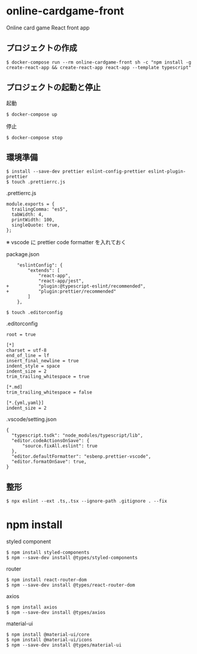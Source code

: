 # online-cardgame-front

Online card game React front app

## プロジェクトの作成

```
$ docker-compose run --rm online-cardgame-front sh -c "npm install -g create-react-app && create-react-app react-app --template typescript"
```

## プロジェクトの起動と停止

起動

```
$ docker-compose up
```

停止

```
$ docker-compose stop
```

## 環境準備

```
$ install --save-dev prettier eslint-config-prettier eslint-plugin-prettier
$ touch .prettierrc.js
```

.prettierrc.js

```
module.exports = {
  trailingComma: "es5",
  tabWidth: 4,
  printWidth: 100,
  singleQuote: true,
};
```

※ vscode に prettier code formatter を入れておく

package.json

```
    "eslintConfig": {
        "extends": [
            "react-app",
            "react-app/jest",
+           "plugin:@typescript-eslint/recommended",
+           "plugin:prettier/recommended"
        ]
    },
```

```
$ touch .editorconfig
```

.editorconfig

```
root = true

[*]
charset = utf-8
end_of_line = lf
insert_final_newline = true
indent_style = space
indent_size = 2
trim_trailing_whitespace = true

[*.md]
trim_trailing_whitespace = false

[*.{yml,yaml}]
indent_size = 2
```

.vscode/setting.json

```
{
  "typescript.tsdk": "node_modules/typescript/lib",
  "editor.codeActionsOnSave": {
      "source.fixAll.eslint": true
  },
  "editor.defaultFormatter": "esbenp.prettier-vscode",
  "editor.formatOnSave": true,
}
```

## 整形

```
$ npx eslint --ext .ts,.tsx --ignore-path .gitignore . --fix
```

# npm install

styled component

```
$ npm install styled-components
$ npm --save-dev install @types/styled-components
```

router

```
$ npm install react-router-dom
$ npm --save-dev install @types/react-router-dom
```

axios

```
$ npm install axios
$ npm --save-dev install @types/axios
```

material-ui

```
$ npm install @material-ui/core
$ npm install @material-ui/icons
$ npm --save-dev install @types/material-ui
```

